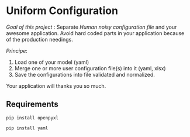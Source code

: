 # Uniform Configuration

*Goal of this project* : Separate _Human noisy configuration file_ and your
awesome application. Avoid hard coded parts in your application because of
the production needings.

*Principe*:
1. Load one of your model (yaml)
2. Merge one or more user configuration file(s) into it (yaml, xlsx)
3. Save the configurations into file validated and normalized.

Your application will thanks you so much.

## Requirements

`pip install openpyxl`

`pip install yaml`
